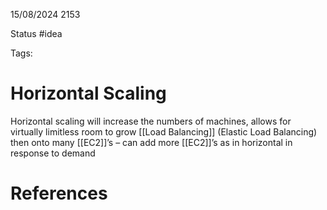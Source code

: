 15/08/2024 2153

Status #idea

Tags:

# Horizontal Scaling

Horizontal scaling will increase the numbers of machines, allows for virtually limitless room to grow
[[Load Balancing]] (Elastic Load Balancing) then onto many [[EC2]]’s – can add more [[EC2]]’s as in horizontal in response to demand


# References
